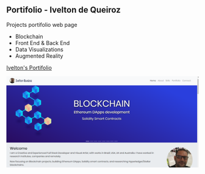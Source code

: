 ## Portifolio - Ivelton de Queiroz 

Projects portifolio web page
- Blockchain
- Front End & Back End
- Data Visualizations
- Augmented Reality

[Ivelton's Portifolio](https://iveltondequeiroz.github.io/portifolio/)

![portifolio](Portifolio.PNG)
